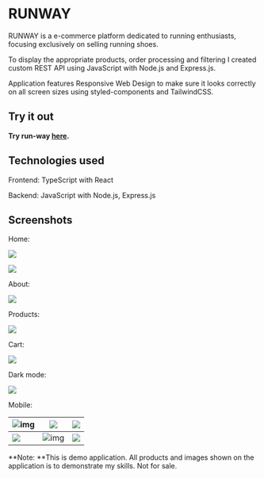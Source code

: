 # RUNWAY

RUNWAY is a e-commerce platform dedicated to running enthusiasts, focusing exclusively on selling running shoes.

To display the appropriate products, order processing and filtering I created custom REST API using JavaScript with Node.js and Express.js.

Application features Responsive Web Design to make sure it looks correctly on all screen sizes using styled-components and TailwindCSS.

## Try it out

**Try run-way [here](https://run-way-v2.netlify.app/).**

## **Technologies used**

Frontend: TypeScript with React

Backend: JavaScript with Node.js, Express.js

## **Screenshots**

Home:

![](https://pawelzaleski.com/wp-content/uploads/2024/06/Zrzut-ekranu-2024-06-9-o-22.31.03-1024x498.png)

![](https://pawelzaleski.com/wp-content/uploads/2024/06/Zrzut-ekranu-2024-06-9-o-22.20.33-1024x459.png)

About:

![](https://pawelzaleski.com/wp-content/uploads/2024/06/Zrzut-ekranu-2024-06-9-o-22.17.17-1024x508.png)

Products:

![](https://pawelzaleski.com/wp-content/uploads/2024/06/Zrzut-ekranu-2024-06-9-o-22.18.52-1024x509.png)

Cart:

![](https://pawelzaleski.com/wp-content/uploads/2024/06/Zrzut-ekranu-2024-06-9-o-22.19.15-1024x507.png)

Dark mode:

![](https://pawelzaleski.com/wp-content/uploads/2024/06/Zrzut-ekranu-2024-06-9-o-22.22.12-1024x505.png)

Mobile:

| ![img](https://pawelzaleski.com/wp-content/uploads/2024/06/IMG_3517-2-472x1024.png) | ![](https://pawelzaleski.com/wp-content/uploads/2024/06/IMG_3519-472x1024.png)      | ![](https://pawelzaleski.com/wp-content/uploads/2024/06/IMG_200BBFA63E9E-1-2-472x1024.jpeg) |
| ----------------------------------------------------------------------------------- | ----------------------------------------------------------------------------------- | ------------------------------------------------------------------------------------------- |
| ![](https://pawelzaleski.com/wp-content/uploads/2024/06/IMG_3516-2-472x1024.png)    | ![img](https://pawelzaleski.com/wp-content/uploads/2024/06/IMG_3513-1-472x1024.png) | ![](https://pawelzaleski.com/wp-content/uploads/2024/06/IMG_3514-2-472x1024.png)            |

**Note: **This is demo application. All products and images shown on the application is to demonstrate my skills. Not for sale.
